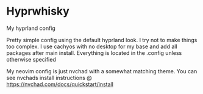 # Hyprwhisky
My hyprland config


Pretty simple config using the default hyprland look. I try not to make things too complex.
I use cachyos with no desktop for my base and add all packages after main install.
Everything is located in the .config unless otherwise specified

My neovim config is just nvchad with a somewhat matching theme. You can see nvchads install instructions @ https://nvchad.com/docs/quickstart/install
